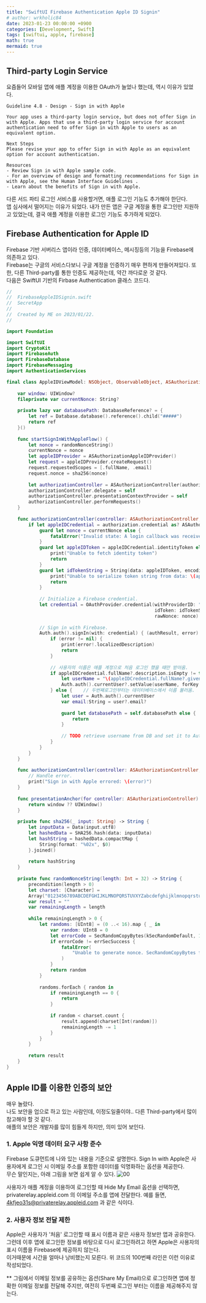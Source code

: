 ```yaml
---
title: "SwiftUI Firebase Authentication Apple ID Signin"
# author: wrkholic84
date: 2023-01-23 00:00:00 +0900
categories: [Development, Swift]
tags: [swiftui, apple, firebase]
math: true
mermaid: true
---
```

## Third-party Login Service
요즘들어 모바일 앱에 애플 계정을 이용한 OAuth가 늘었나 했는데, 역시 이유가 있었다.

```
Guideline 4.8 - Design - Sign in with Apple

Your app uses a third-party login service, but does not offer Sign in with Apple. Apps that use a third-party login service for account authentication need to offer Sign in with Apple to users as an equivalent option.

Next Steps
Please revise your app to offer Sign in with Apple as an equivalent option for account authentication.

Resources
- Review Sign in with Apple sample code.
- For an overview of design and formatting recommendations for Sign in with Apple, see the Human Interface Guidelines .
- Learn about the benefits of Sign in with Apple.
```
다른 서드 파티 로그인 서비스를 사용할거면, 애플 로그인 기능도 추가해야 한단다.  
앱 심사에서 떨어지는 이유가 되었다. 내가 만든 앱은 구글 계정을 통한 로그인만 지원하고 있었는데, 결국 애플 계정을 이용한 로그인 기능도 추가하게 되었다.

## Firebase Authentication for Apple ID
Firebase 기반 서버리스 앱이라 인증, 데이터베이스, 메시징등의 기능을 Firebase에 의존하고 있다.  
Firebase는 구글의 서비스다보니 구글 계정을 인증하기 매우 편하게 만들어져있다. 또한, 다른 Third-party를 통한 인증도 제공하는데, 약간 까다로운 것 같다.  
다음은 SwiftUI 기반의 Firbase Authentication 클래스 코드다.
```swift
//
//  FirebaseAppleIDSignin.swift
//  SecretApp
//
//  Created by ME on 2023/01/22.
//

import Foundation

import SwiftUI
import CryptoKit
import FirebaseAuth
import FirebaseDatabase
import FirebaseMessaging
import AuthenticationServices

final class AppleIDViewModel: NSObject, ObservableObject, ASAuthorizationControllerDelegate, ASAuthorizationControllerPresentationContextProviding {
    
    var window: UIWindow?
    fileprivate var currentNonce: String?
    
    private lazy var databasePath: DatabaseReference? = {
        let ref = Database.database().reference().child("#####")
        return ref
    }()
    
    func startSignInWithAppleFlow() {
        let nonce = randomNonceString()
        currentNonce = nonce
        let appleIDProvider = ASAuthorizationAppleIDProvider()
        let request = appleIDProvider.createRequest()
        request.requestedScopes = [.fullName, .email]
        request.nonce = sha256(nonce)
        
        let authorizationController = ASAuthorizationController(authorizationRequests: [request])
        authorizationController.delegate = self
        authorizationController.presentationContextProvider = self
        authorizationController.performRequests()
    }
    
    func authorizationController(controller: ASAuthorizationController, didCompleteWithAuthorization authorization: ASAuthorization) {
        if let appleIDCredential = authorization.credential as? ASAuthorizationAppleIDCredential {
            guard let nonce = currentNonce else {
                fatalError("Invalid state: A login callback was received, but no login request was sent.")
            }
            guard let appleIDToken = appleIDCredential.identityToken else {
                print("Unable to fetch identity token")
                return
            }
            guard let idTokenString = String(data: appleIDToken, encoding: .utf8) else {
                print("Unable to serialize token string from data: \(appleIDToken.debugDescription)")
                return
            }
            
            // Initialize a Firebase credential.
            let credential = OAuthProvider.credential(withProviderID: "apple.com",
                                                      idToken: idTokenString,
                                                      rawNonce: nonce)
            
            // Sign in with Firebase.
            Auth.auth().signIn(with: credential) { (authResult, error) in
                if (error != nil) {
                    print(error!.localizedDescription)
                    return
                }
                
                // 사용자의 이름은 애플 계정으로 처음 로그인 했을 때만 받아옴.
                if appleIDCredential.fullName?.description.isEmpty != true {
                    let userName = "\(appleIDCredential.fullName?.givenName ?? "Unknown") \(appleIDCredential.fullName?.familyName ?? "")"
                    Auth.auth().currentUser?.setValue(userName, forKey: "displayName")
                } else {    // 두번째로그인부터는 데이터베이스에서 이름 불러옴.
                    let user = Auth.auth().currentUser
                    var email:String = user?.email?
                    
                    guard let databasePath = self.databasePath else {
                        return
                    }
                    
                    // TODO retrieve username from DB and set it to Auth
                }
            }
        }
    }
    
    func authorizationController(controller: ASAuthorizationController, didCompleteWithError error: Error) {
        // Handle error.
        print("Sign in with Apple errored: \(error)")
    }
    
    func presentationAnchor(for controller: ASAuthorizationController) -> ASPresentationAnchor {
        return window ?? UIWindow()
    }
    
    private func sha256(_ input: String) -> String {
        let inputData = Data(input.utf8)
        let hashedData = SHA256.hash(data: inputData)
        let hashString = hashedData.compactMap {
            String(format: "%02x", $0)
        }.joined()
        
        return hashString
    }
    
    private func randomNonceString(length: Int = 32) -> String {
        precondition(length > 0)
        let charset: [Character] =
        Array("0123456789ABCDEFGHIJKLMNOPQRSTUVXYZabcdefghijklmnopqrstuvwxyz-._")
        var result = ""
        var remainingLength = length
        
        while remainingLength > 0 {
            let randoms: [UInt8] = (0 ..< 16).map { _ in
                var random: UInt8 = 0
                let errorCode = SecRandomCopyBytes(kSecRandomDefault, 1, &random)
                if errorCode != errSecSuccess {
                    fatalError(
                        "Unable to generate nonce. SecRandomCopyBytes failed with OSStatus \(errorCode)"
                    )
                }
                return random
            }
            
            randoms.forEach { random in
                if remainingLength == 0 {
                    return
                }
                
                if random < charset.count {
                    result.append(charset[Int(random)])
                    remainingLength -= 1
                }
            }
        }
        
        return result
    }
}

```
## Apple ID를 이용한 인증의 보안
매우 놀랐다.  
나도 보안을 업으로 하고 있는 사람인데, 이정도일줄이야.. 다른 Third-party에서 많이 참고해야 할 것 같다.  
애플의 보안은 개발자를 많이 힘들게 하지만, 의미 있어 보인다.
### 1. Apple 익명 데이터 요구 사항 준수
Firebase 도큐먼트에 나와 있는 내용을 기준으로 설명한다.
Sign In with Apple은 사용자에게 로그인 시 이메일 주소를 포함한 데이터를 익명화하는 옵션을 제공한다.   
무슨 말인지는, 아래 그림을 보면 쉽게 알 수 있다. 
![00](/assets/images/posts/20230123AppleIDSignin/00.png)

사용자가 애플 계정을 이용하여 로그인할 때 Hide My Email 옵션을 선택하면, privaterelay.appleid.com 의 이메일 주소를 앱에 전달한다. 예를 들면, 4kfjeo31s@privaterelay.appleid.com 과 같은 식이다.

### 2. 사용자 정보 전달 제한
Apple은 사용자가 '처음' 로그인할 때 표시 이름과 같은 사용자 정보만 앱과 공유한다. 그런데 이후 앱에 로그인한 정보를 바탕으로 다시 로그인하려고 하면 Apple은 사용자의 표시 이름을 Firebase에 제공하지 않는다.  
이거때문에 시간을 얼마나 낭비했는지 모른다. 위 코드의 100번째 라인은 이런 이유로 작성되었다.

** 그림에서 이메일 정보를 공유하는 옵션(Share My Email)으로 로그인하면 앱에 정확한 이메일 정보를 전달해 주지만, 여전히 두번째 로그인 부터는 이름을 제공해주지 않는다.

